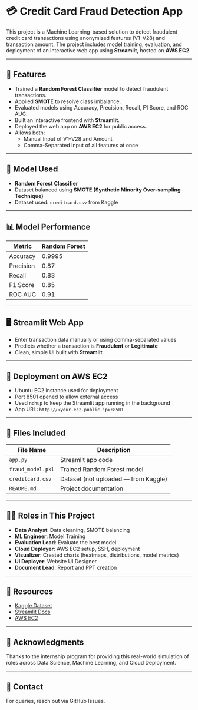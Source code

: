 # 💳 Credit Card Fraud Detection App

This project is a Machine Learning-based solution to detect fraudulent credit card transactions using anonymized features (V1–V28) and transaction amount. The project includes model training, evaluation, and deployment of an interactive web app using **Streamlit**, hosted on **AWS EC2**.

---

## 📌 Features

- Trained a **Random Forest Classifier** model to detect fraudulent transactions.
- Applied **SMOTE** to resolve class imbalance.
- Evaluated models using Accuracy, Precision, Recall, F1 Score, and ROC AUC.
- Built an interactive frontend with **Streamlit**.
- Deployed the web app on **AWS EC2** for public access.
- Allows both:
  - Manual Input of V1–V28 and Amount
  - Comma-Separated Input of all features at once

---

## 🧠 Model Used

- **Random Forest Classifier**
- Dataset balanced using **SMOTE (Synthetic Minority Over-sampling Technique)**
- Dataset used: `creditcard.csv` from Kaggle

---

## 📊 Model Performance

| Metric     | Random Forest |
|------------|----------------|
| Accuracy   | 0.9995         |
| Precision  | 0.87           |
| Recall     | 0.83           |
| F1 Score   | 0.85           |
| ROC AUC    | 0.91           |

---

## 🖥️ Streamlit Web App

- Enter transaction data manually or using comma-separated values
- Predicts whether a transaction is **Fraudulent** or **Legitimate**
- Clean, simple UI built with **Streamlit**

---

## 🚀 Deployment on AWS EC2

- Ubuntu EC2 instance used for deployment
- Port 8501 opened to allow external access
- Used `nohup` to keep the Streamlit app running in the background
- App URL: `http://<your-ec2-public-ip>:8501`

---

## 📁 Files Included

| File Name         | Description                             |
|------------------|-----------------------------------------|
| `app.py`          | Streamlit app code                      |
| `fraud_model.pkl` | Trained Random Forest model             |
| `creditcard.csv`  | Dataset (not uploaded — from Kaggle)    |
| `README.md`       | Project documentation                   |

---

## 🧑‍💼 Roles in This Project

- **Data Analyst**: Data cleaning, SMOTE balancing
- **ML Engineer**: Model Training
- **Evaluation Lead**: Evaluate the best model
- **Cloud Deployer**: AWS EC2 setup, SSH, deployment
- **Visualizer**: Created charts (heatmaps, distributions, model metrics)
- **UI Deployer**: Website UI Designer
- **Document Lead**: Report and PPT creation

---

## 🔗 Resources

- [Kaggle Dataset](https://www.kaggle.com/datasets/mlg-ulb/creditcardfraud)
- [Streamlit Docs](https://docs.streamlit.io/)
- [AWS EC2](https://aws.amazon.com/ec2/)

---

## 🙌 Acknowledgments

Thanks to the internship program for providing this real-world simulation of roles across Data Science, Machine Learning, and Cloud Deployment.

---

## 📧 Contact

For queries, reach out via GitHub Issues.
